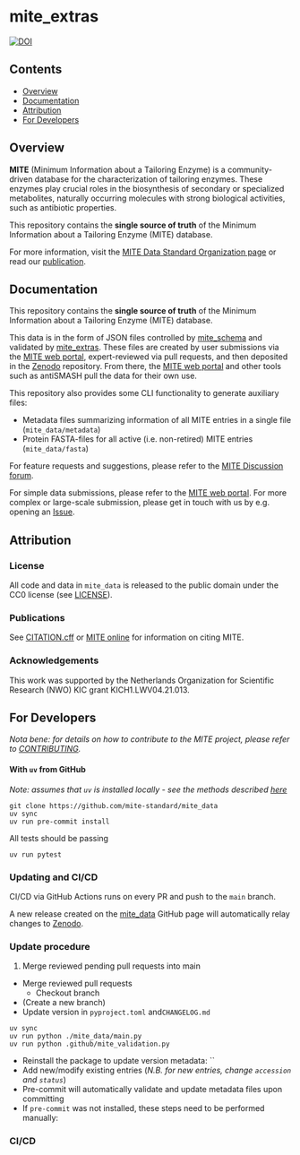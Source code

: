 mite_extras
=========

[![DOI](https://zenodo.org/badge/834042284.svg)](https://zenodo.org/doi/10.5281/zenodo.13294303)

Contents
-----------------
- [Overview](#overview)
- [Documentation](#documentation)
- [Attribution](#attribution)
- [For Developers](#for-developers)

## Overview

**MITE** (Minimum Information about a Tailoring Enzyme) is a community-driven database for the characterization of tailoring enzymes.
These enzymes play crucial roles in the biosynthesis of secondary or specialized metabolites, naturally occurring molecules with strong biological activities, such as antibiotic properties.

This repository contains the **single source of truth** of the Minimum Information about a Tailoring Enzyme (MITE) database.

For more information, visit the [MITE Data Standard Organization page](https://github.com/mite-standard) or read our [publication]( https://doi.org/10.1093/nar/gkaf969).

## Documentation

This repository contains the **single source of truth** of the Minimum Information about a Tailoring Enzyme (MITE) database.

This data is in the form of JSON files controlled by [mite_schema](http://github.com/mite-standard/mite_schema) and validated by [mite_extras](https://github.com/mite-standard/mite_extras).
These files are created by user submissions via the [MITE web portal](https://mite.bioinformatics.nl/), expert-reviewed via pull requests, and then deposited in the [Zenodo](https://doi.org/10.5281/zenodo.13294303) repository.
From there, the [MITE web portal](https://mite.bioinformatics.nl/) and other tools such as antiSMASH pull the data for their own use.

This repository also provides some CLI functionality to generate auxiliary files:
- Metadata files summarizing information of all MITE entries in a single file (`mite_data/metadata`)
- Protein FASTA-files for all active (i.e. non-retired) MITE entries (`mite_data/fasta`)

For feature requests and suggestions, please refer to the [MITE Discussion forum](https://github.com/orgs/mite-standard/discussions/).

For simple data submissions, please refer to the [MITE web portal](https://mite.bioinformatics.nl/). For more complex or large-scale submission, please get in touch with us by e.g. opening an [Issue](http://github.com/mite-standard/mite_data/issues).

## Attribution

### License

All code and data in `mite_data` is released to the public domain under the CC0 license (see [LICENSE](LICENSE)).

### Publications

See [CITATION.cff](CITATION.cff) or [MITE online](https://mite.bioinformatics.nl/) for information on citing MITE.

### Acknowledgements

This work was supported by the Netherlands Organization for Scientific Research (NWO) KIC grant KICH1.LWV04.21.013.

## For Developers

*Nota bene: for details on how to contribute to the MITE project, please refer to [CONTRIBUTING](CONTRIBUTING.md).*

#### With `uv` from GitHub

*Note: assumes that `uv` is installed locally - see the methods described [here](https://docs.astral.sh/uv/getting-started/installation/)* 

```commandline
git clone https://github.com/mite-standard/mite_data
uv sync
uv run pre-commit install
```
All tests should be passing
```commandline
uv run pytest
```

### Updating and CI/CD

CI/CD via GitHub Actions runs on every PR and push to the `main` branch.

A new release created on the [mite_data](https://github.com/mite-standard/mite_data) GitHub page will automatically relay changes to [Zenodo](https://doi.org/10.5281/zenodo.13294303).

### Update procedure

1. Merge reviewed pending pull requests into main


- Merge reviewed pull requests
  - Checkout branch
- (Create a new branch)
- Update version in `pyproject.toml` and`CHANGELOG.md`

```commandline
uv sync
uv run python ./mite_data/main.py
uv run python .github/mite_validation.py
```

- Reinstall the package to update version metadata: ``
- Add new/modify existing entries (*N.B. for new entries, change `accession` and `status`*)
- Pre-commit will automatically validate and update metadata files upon committing
- If `pre-commit` was not installed, these steps need to be performed manually:


### CI/CD
